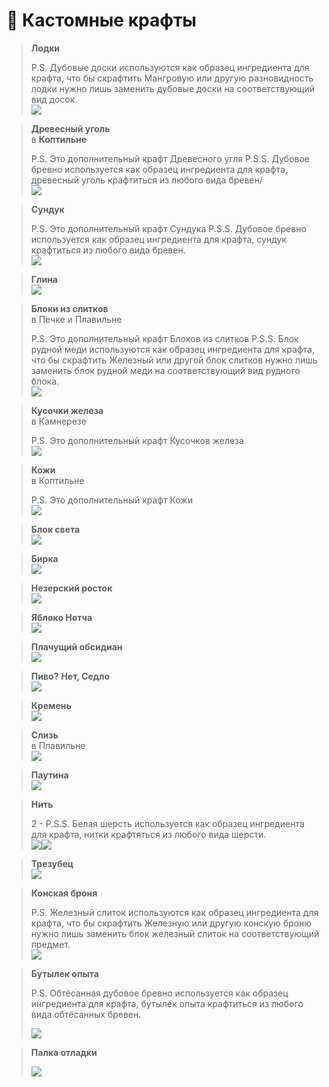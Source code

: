 # 🧾 Кастомные крафты

> **Лодки**
>
> P.S. Дубовые доски используются как образец ингредиента для крафта, что бы скрафтить Мангровую или другую разновидность лодки нужно лишь заменить дубовые доски на соответствующий вид досок.\
> ![](<.gitbook/assets/image (8) (1).png>)

> **Древесный уголь** \
> в **Коптильне**
>
> P.S. Это дополнительный крафт Древесного угля P.S.S. Дубовое бревно используется как образец ингредиента для крафта, древесный уголь крафтиться из любого вида бревен/\
> ![](<.gitbook/assets/image (2) (1).png>)

> **Сундук**
>
> P.S. Это дополнительный крафт Сундука P.S.S. Дубовое бревно используется как образец ингредиента для крафта, сундук крафтиться из любого вида бревен.\
> ![](<.gitbook/assets/image (5).png>)

> **Глина**\
> ![](<.gitbook/assets/image (20) (1).png>)

> **Блоки из слитков** \
> в Печке и Плавильне
>
> P.S. Это дополнительный крафт Блоков из слитков P.S.S. Блок рудной меди используются как образец ингредиента для крафта, что бы скрафтить Железный или другой блок слитков нужно лишь заменить блок рудной меди на соответствующий вид рудного блока.\
> ![](<.gitbook/assets/image (3).png>)

> **Кусочки железа** \
> в Камнерезе
>
> P.S. Это дополнительный крафт Кусочков железа\
> ![](<.gitbook/assets/image (10).png>)

> **Кожи** \
> в Коптильне ﻿&#x20;
>
> P.S. Это дополнительный крафт Кожи\
> ![](<.gitbook/assets/image (18).png>)

> **Блок света**\
> ![](<.gitbook/assets/image (21).png>)

> **Бирка**\
> ![](<.gitbook/assets/image (1) (1).png>)

> **Незерский росток**\
> ![](<.gitbook/assets/image (13).png>)

> **Яблоко Нотча**\
> ![](<.gitbook/assets/image (19).png>)

> **Плачущий обсидиан**\
> ![](<.gitbook/assets/image (7).png>)

> **Пиво?** **Нет, Седло**\
> ![](<.gitbook/assets/image (15).png>)

> **Кремень**\
> ![](<.gitbook/assets/image (14).png>)

> **Слизь** \
> в Плавильне\
> ![](<.gitbook/assets/image (17).png>)

> **Паутина**\
> ![](<.gitbook/assets/image (11).png>)

> **Нить**
>
> 2 - P.S.S. Белая шерсть используется как образец ингредиента для крафта, нитки крафтяться из любого вида шерсти.\
> ![](<.gitbook/assets/image (6).png>)![](<.gitbook/assets/image (12).png>)

> **Трезубец**\
> ![](<.gitbook/assets/image (4).png>)

> **Конская броня**
>
> P.S. Железный слиток используются как образец ингредиента для крафта, что бы скрафтить Железную или другую конскую броню нужно лишь заменить блок железный слиток на соответствующий предмет.\
> ![](<.gitbook/assets/image (23).png>)

> **Бутылек опыта**
>
> P.S. Обтёсанная дубовое бревно используется как образец ингредиента для крафта, бутылек опыта крафтиться из любого вида обтёсанных бревен.
>
> ![](.gitbook/assets/image.png)

> **Палка отладки**
>
> ![](<.gitbook/assets/image (20).png>)
